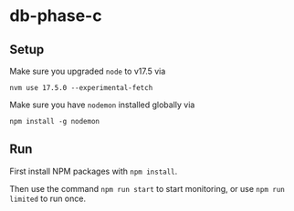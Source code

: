 # db-phase-c

## Setup

Make sure you upgraded `node` to v17.5 via

```
nvm use 17.5.0 --experimental-fetch
```

Make sure you have `nodemon` installed globally via

```
npm install -g nodemon
```

## Run

First install NPM packages with `npm install`.

Then use the command `npm run start` to start monitoring, or use `npm run limited` to run once.
